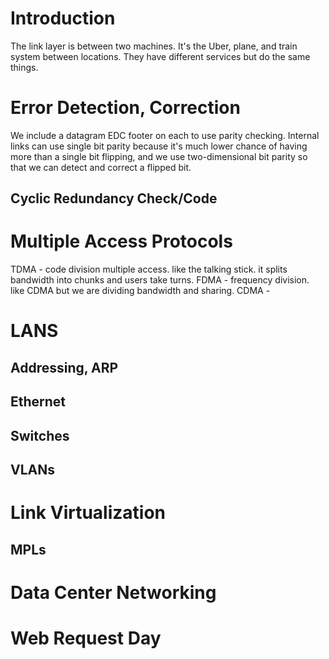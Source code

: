 # Introduction
The link layer is between two machines. It's the Uber, plane, and train system between locations. They have different services but do the same things. 
# Error Detection, Correction
We include a datagram EDC footer on each to use parity checking. Internal links can use single bit parity because it's much lower chance of having more than a single bit flipping, and we use two-dimensional bit parity so that we can detect and correct a flipped bit. 

## Cyclic Redundancy Check/Code
# Multiple Access Protocols
TDMA - code division multiple access.  like the talking stick. it splits bandwidth into chunks and users take turns. 
FDMA - frequency division. like CDMA but we are dividing bandwidth and sharing. 
CDMA - 
# LANS

## Addressing, ARP

## Ethernet

## Switches

## VLANs

# Link Virtualization

## MPLs

# Data Center Networking

# Web Request Day